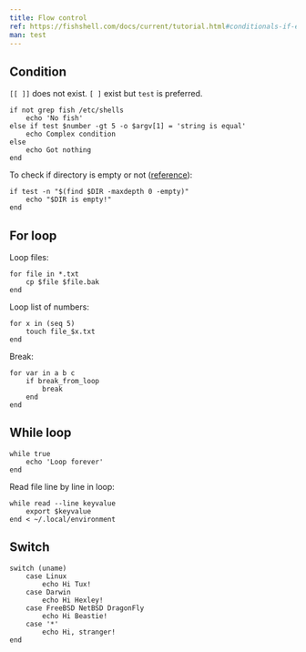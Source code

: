 ```yaml
---
title: Flow control
ref: https://fishshell.com/docs/current/tutorial.html#conditionals-if-else-switch
man: test
---
```


## Condition

`[[ ]]` does not exist.
`[ ]` exist but `test` is preferred.

```fish
if not grep fish /etc/shells
    echo 'No fish'
else if test $number -gt 5 -o $argv[1] = 'string is equal'
    echo Complex condition
else
    echo Got nothing
end
```

To check if directory is empty or not
([reference](https://fishshell.com/docs/current/language.html#expand-command-substitution)):

```fish
if test -n "$(find $DIR -maxdepth 0 -empty)"
    echo "$DIR is empty!"
end
```

## For loop

Loop files:

```fish
for file in *.txt
    cp $file $file.bak
end
```

Loop list of numbers:

```fish
for x in (seq 5)
    touch file_$x.txt
end
```

Break:

```fish
for var in a b c
    if break_from_loop
        break
    end
end
```

## While loop

```fish
while true
    echo 'Loop forever'
end
```

Read file line by line in loop:

```fish
while read --line keyvalue
    export $keyvalue
end < ~/.local/environment
```

## Switch

```fish
switch (uname)
    case Linux
        echo Hi Tux!
    case Darwin
        echo Hi Hexley!
    case FreeBSD NetBSD DragonFly
        echo Hi Beastie!
    case '*'
        echo Hi, stranger!
end
```
